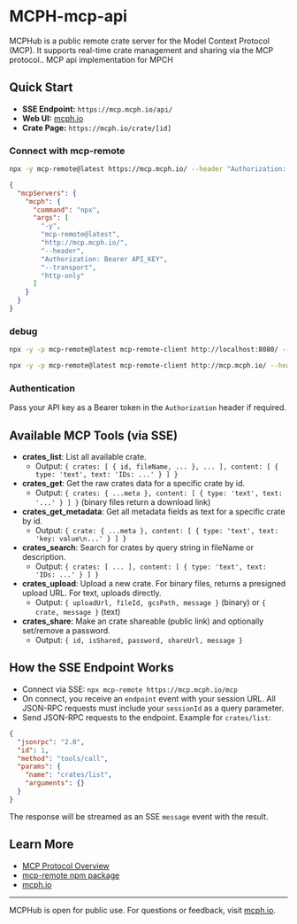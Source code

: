 # MCPH-mcp-api

MCPHub is a public remote crate server for the Model Context Protocol (MCP). It supports real-time crate management and sharing via the MCP protocol..
MCP api implementation for MPCH

## Quick Start

- **SSE Endpoint:** `https://mcp.mcph.io/api/`
- **Web UI:** [mcph.io](https://mcph.io)
- **Crate Page:** `https://mcph.io/crate/[id]`

### Connect with mcp-remote

```sh
npx -y mcp-remote@latest https://mcp.mcph.io/ --header "Authorization: Bearer API_KEY" --transport http-only --allow-http
```

```json
{
  "mcpServers": {
    "mcph": {
      "command": "npx",
      "args": [
        "-y",
        "mcp-remote@latest",
        "http://mcp.mcph.io/",
        "--header",
        "Authorization: Bearer API_KEY",
        "--transport",
        "http-only"
      ]
    }
  }
}
```

### debug

```sh
npx -y -p mcp-remote@latest mcp-remote-client http://localhost:8080/ --header "Authorization: Bearer API_KEY" --transport http-only --allow-http
```

```sh
npx -y -p mcp-remote@latest mcp-remote-client http://mcp.mcph.io/ --header "Authorization: Bearer API_KEY" --transport http-only --allow-http
```

### Authentication

Pass your API key as a Bearer token in the `Authorization` header if required.

## Available MCP Tools (via SSE)

- **crates_list**: List all available crate.
  - Output: `{ crates: [ { id, fileName, ... }, ... ], content: [ { type: 'text', text: 'IDs: ...' } ] }`
- **crates_get**: Get the raw crates data for a specific crate by id.
  - Output: `{ crates: { ...meta }, content: [ { type: 'text', text: '...' } ] }` (binary files return a download link)
- **crates_get_metadata**: Get all metadata fields as text for a specific crate by id.
  - Output: `{ crate: { ...meta }, content: [ { type: 'text', text: 'key: value\n...' } ] }`
- **crates_search**: Search for crates by query string in fileName or description.
  - Output: `{ crates: [ ... ], content: [ { type: 'text', text: 'IDs: ...' } ] }`
- **crates_upload**: Upload a new crate. For binary files, returns a presigned upload URL. For text, uploads directly.
  - Output: `{ uploadUrl, fileId, gcsPath, message }` (binary) or `{ crate, message }` (text)
- **crates_share**: Make an crate shareable (public link) and optionally set/remove a password.
  - Output: `{ id, isShared, password, shareUrl, message }`

## How the SSE Endpoint Works

- Connect via SSE: `npx mcp-remote https://mcp.mcph.io/mcp`
- On connect, you receive an `endpoint` event with your session URL. All JSON-RPC requests must include your `sessionId` as a query parameter.
- Send JSON-RPC requests to the endpoint. Example for `crates/list`:

```json
{
  "jsonrpc": "2.0",
  "id": 1,
  "method": "tools/call",
  "params": {
    "name": "crates/list",
    "arguments": {}
  }
}
```

The response will be streamed as an SSE `message` event with the result.

## Learn More

- [MCP Protocol Overview](https://github.com/cloudflare/agents/tree/main/examples/mcp)
- [mcp-remote npm package](https://www.npmjs.com/package/mcp-remote)
- [mcph.io](https://mcph.io)

---

MCPHub is open for public use. For questions or feedback, visit [mcph.io](https://mcph.io).

